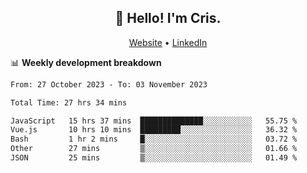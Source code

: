 
<h2 align="center">👋 Hello! I'm Cris.</h2>
<p align="center">
  <a href="https://www.criscunas.dev">Website</a> •
  <a href="https://www.linkedin.com/in/cristophercunas/">LinkedIn</a> 
</p>


📊 **Weekly development breakdown**
<!--START_SECTION:waka-->

```txt
From: 27 October 2023 - To: 03 November 2023

Total Time: 27 hrs 34 mins

JavaScript   15 hrs 37 mins  ██████████████░░░░░░░░░░░   55.75 %
Vue.js       10 hrs 10 mins  █████████░░░░░░░░░░░░░░░░   36.32 %
Bash         1 hr 2 mins     █░░░░░░░░░░░░░░░░░░░░░░░░   03.72 %
Other        27 mins         ▒░░░░░░░░░░░░░░░░░░░░░░░░   01.66 %
JSON         25 mins         ▒░░░░░░░░░░░░░░░░░░░░░░░░   01.49 %
```

<!--END_SECTION:waka-->
